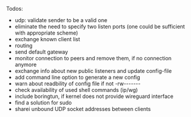 Todos:
* udp: validate sender to be a valid one
* eliminate the need to specify two listen ports (one could be sufficient with appropriate scheme)
* exchange known client list
* routing
* send default gateway
* monitor connection to peers and remove them, if no connection anymore
* exchange info about new public listeners and update config-file
* add command line option to generate a new config 
* warn about readbility of config file if not -rw-------
* check availability of used shell commands (ip/wg)
* include boringtun, if kernel does not provide wireguard interface
* find a solution for sudo
* sharei unbound UDP socket addresses between clients
